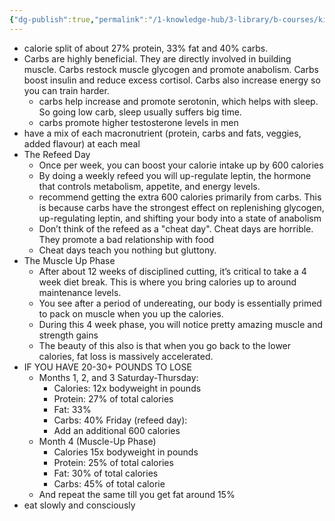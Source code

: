 ```yaml
---
{"dg-publish":true,"permalink":"/1-knowledge-hub/3-library/b-courses/kinobody/diet-plan/","noteIcon":""}
---
```


- calorie split of about 27% protein, 33% fat and 40% carbs.
- Carbs are highly beneficial. They are directly involved in building muscle. Carbs restock muscle glycogen and promote anabolism. Carbs boost insulin and reduce excess cortisol. Carbs also increase energy so you can train harder.
    - carbs help increase and promote serotonin, which helps with sleep. So going low carb, sleep usually suffers big time.
    - carbs promote higher testosterone levels in men
- have a mix of each macronutrient (protein, carbs and fats, veggies, added flavour) at each meal
- The Refeed Day
    - Once per week, you can boost your calorie intake up by 600 calories
    - By doing a weekly refeed you will up-regulate leptin, the hormone that controls metabolism, appetite, and energy levels.
    - recommend getting the extra 600 calories primarily from carbs. This is because carbs have the strongest effect on replenishing glycogen, up-regulating leptin, and shifting your body into a state of anabolism
    - Don’t think of the refeed as a "cheat day". Cheat days are horrible. They promote a bad relationship with food
    - Cheat days teach you nothing but gluttony.
- The Muscle Up Phase
    - After about 12 weeks of disciplined cutting, it’s critical to take a 4 week diet break. This is where you bring calories up to around maintenance levels.
    - You see after a period of undereating, our body is essentially primed to pack on muscle when you up the calories.
    - During this 4 week phase, you will notice pretty amazing muscle and strength gains
    - The beauty of this also is that when you go back to the lower calories, fat loss is massively accelerated.
- IF YOU HAVE 20-30+ POUNDS TO LOSE
    - Months 1, 2, and 3 Saturday-Thursday:
        - Calories: 12x bodyweight in pounds
        - Protein: 27% of total calories
        - Fat: 33%
        - Carbs: 40% Friday (refeed day):
        - Add an additional 600 calories
    - Month 4 (Muscle-Up Phase)
        - Calories 15x bodyweight in pounds
        - Protein: 25% of total calories
        - Fat: 30% of total calories
        - Carbs: 45% of total calorie
    - And repeat the same till you get fat around 15%
- eat slowly and consciously
